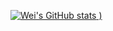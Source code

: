 
[![Wei's GitHub stats](https://github-readme-stats.vercel.app/api?username=haoweihe&hide=prs,contribs&theme=tokyonight)
)](https://github.com/anuraghazra/github-readme-stats)
<!--
**HaoWeiHe/HaoWeiHe** is a ✨ _special_ ✨ repository because its `README.md` (this file) appears on your GitHub profile.

Here are some ideas to get you started:

- 🔭 I’m currently working on ...
- 🌱 I’m currently learning ...
- 👯 I’m looking to collaborate on ...
- 🤔 I’m looking for help with ...
- 💬 Ask me about ...
- 📫 How to reach me: ...
- 😄 Pronouns: ...
- ⚡ Fun fact: ...
-->
